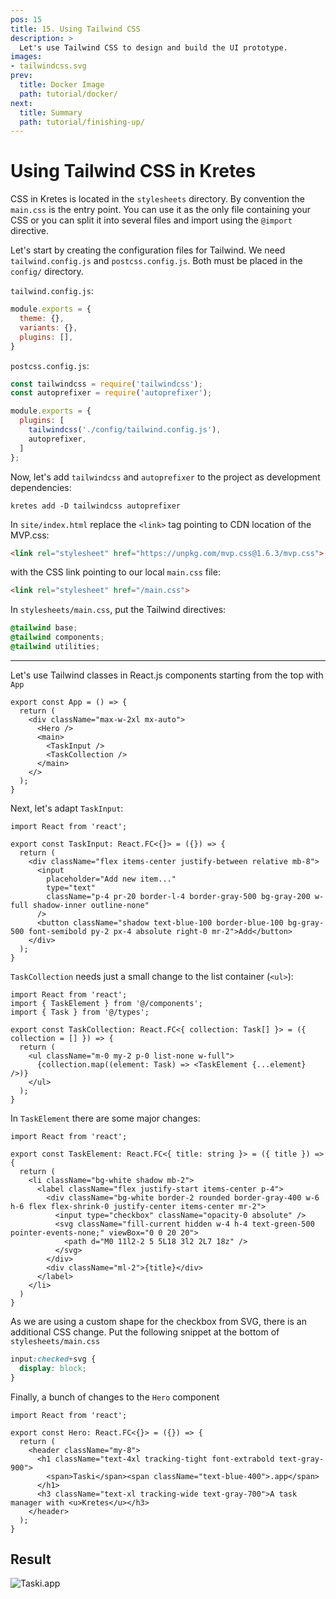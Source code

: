 ```yaml
---
pos: 15
title: 15. Using Tailwind CSS
description: >
  Let's use Tailwind CSS to design and build the UI prototype.
images:
- tailwindcss.svg
prev:
  title: Docker Image 
  path: tutorial/docker/
next:
  title: Summary 
  path: tutorial/finishing-up/
---
```


# Using Tailwind CSS in Kretes

CSS in Kretes is located in the `stylesheets` directory. By convention the `main.css` is the entry point. You can use it as the only file containing your CSS or you can split it into several files and import using the `@import` directive.

Let's start by creating the configuration files for Tailwind. We need `tailwind.config.js` and `postcss.config.js`. Both must be placed in the `config/` directory.

`tailwind.config.js`:
```js
module.exports = {
  theme: {},
  variants: {},
  plugins: [],
}
```

`postcss.config.js`:
```js
const tailwindcss = require('tailwindcss');
const autoprefixer = require('autoprefixer');

module.exports = {
  plugins: [
    tailwindcss('./config/tailwind.config.js'),
    autoprefixer,
  ]
};
```

Now, let's add `tailwindcss` and `autoprefixer` to the project as development dependencies:

```
kretes add -D tailwindcss autoprefixer
```

In `site/index.html` replace the `<link>` tag pointing to CDN location of the MVP.css:

```html
<link rel="stylesheet" href="https://unpkg.com/mvp.css@1.6.3/mvp.css">
```


with the CSS link pointing to our local `main.css` file:

```html
<link rel="stylesheet" href="/main.css">
```

In `stylesheets/main.css`, put the Tailwind directives:

```css
@tailwind base;
@tailwind components;
@tailwind utilities;
```
---

Let's use Tailwind classes in React.js components starting from the top with `App`

```tsx
export const App = () => {
  return (
    <div className="max-w-2xl mx-auto">
      <Hero />
      <main>
        <TaskInput />
        <TaskCollection />
      </main>
    </>
  );
}
```

Next, let's adapt `TaskInput`:

```tsx
import React from 'react';

export const TaskInput: React.FC<{}> = ({}) => {
  return (
    <div className="flex items-center justify-between relative mb-8">
      <input
        placeholder="Add new item..."
        type="text"
        className="p-4 pr-20 border-l-4 border-gray-500 bg-gray-200 w-full shadow-inner outline-none"
      />
      <button className="shadow text-blue-100 border-blue-100 bg-gray-500 font-semibold py-2 px-4 absolute right-0 mr-2">Add</button>
    </div>
  );
}
```

`TaskCollection` needs just a small change to the list container (`<ul>`):

```tsx
import React from 'react';
import { TaskElement } from '@/components';
import { Task } from '@/types';

export const TaskCollection: React.FC<{ collection: Task[] }> = ({ collection = [] }) => {
  return (
    <ul className="m-0 my-2 p-0 list-none w-full">
      {collection.map((element: Task) => <TaskElement {...element} />)}
    </ul>
  );
}
```

In `TaskElement` there are some major changes:

```tsx
import React from 'react';

export const TaskElement: React.FC<{ title: string }> = ({ title }) => {
  return (
    <li className="bg-white shadow mb-2">
      <label className="flex justify-start items-center p-4">
        <div className="bg-white border-2 rounded border-gray-400 w-6 h-6 flex flex-shrink-0 justify-center items-center mr-2">
          <input type="checkbox" className="opacity-0 absolute" />
          <svg className="fill-current hidden w-4 h-4 text-green-500 pointer-events-none;" viewBox="0 0 20 20">
            <path d="M0 11l2-2 5 5L18 3l2 2L7 18z" />
          </svg>
        </div>
        <div className="ml-2">{title}</div>
      </label>
    </li>
  )
}
```

As we are using a custom shape for the checkbox from SVG, there is an additional CSS change. Put the following snippet at the bottom of `stylesheets/main.css`

```css
input:checked+svg {
  display: block;
}
```

Finally, a bunch of changes to the `Hero` component

```tsx
import React from 'react';

export const Hero: React.FC<{}> = ({}) => {
  return (
    <header className="my-8">
      <h1 className="text-4xl tracking-tight font-extrabold text-gray-900">
        <span>Taski</span><span className="text-blue-400">.app</span>
      </h1>
      <h3 className="text-xl tracking-wide text-gray-700">A task manager with <u>Kretes</u></h3>
    </header>
  );
}
```

## Result

![Taski.app](/images/tutorial/tutorial-15.png#center)


